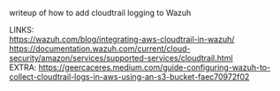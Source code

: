 writeup of how to add cloudtrail logging to Wazuh

LINKS:  
https://wazuh.com/blog/integrating-aws-cloudtrail-in-wazuh/  
https://documentation.wazuh.com/current/cloud-security/amazon/services/supported-services/cloudtrail.html  
EXTRA: https://geercaceres.medium.com/guide-configuring-wazuh-to-collect-cloudtrail-logs-in-aws-using-an-s3-bucket-faec70972f02